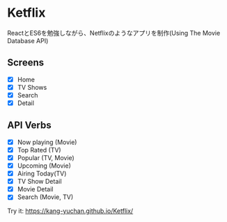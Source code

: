 # Ketflix

ReactとES6を勉強しながら、Netflixのようなアプリを制作(Using The Movie Database API)

## Screens

- [x] Home
- [x] TV Shows
- [x] Search
- [x] Detail

## API Verbs

- [x] Now playing (Movie)
- [x] Top Rated (TV)
- [x] Popular (TV, Movie)
- [x] Upcoming (Movie)
- [x] Airing Today(TV)
- [x] TV Show Detail
- [x] Movie Detail
- [x] Search (Movie, TV)

Try it: https://kang-yuchan.github.io/Ketflix/
